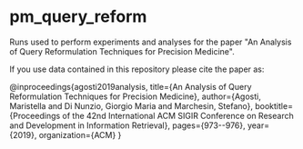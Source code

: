 # pm_query_reform

Runs used to perform experiments and analyses for the paper "An Analysis of Query Reformulation Techniques for Precision Medicine".

If you use data contained in this repository please cite the paper as:

@inproceedings{agosti2019analysis,
  title={An Analysis of Query Reformulation Techniques for Precision Medicine},
  author={Agosti, Maristella and Di Nunzio, Giorgio Maria and Marchesin, Stefano},
  booktitle={Proceedings of the 42nd International ACM SIGIR Conference on Research and Development in Information Retrieval},
  pages={973--976},
  year={2019},
  organization={ACM}
}

